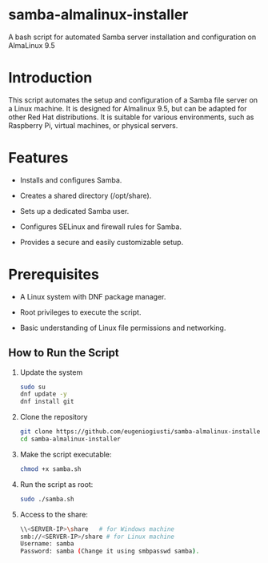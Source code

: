 # samba-almalinux-installer
A bash script for automated Samba server installation and configuration on AlmaLinux 9.5

# Introduction

This script automates the setup and configuration of a Samba file server on a Linux machine. It is designed for Almalinux 9.5, but can be adapted for other Red Hat distributions. It is suitable for various environments, such as Raspberry Pi, virtual machines, or physical servers.

# Features

- Installs and configures Samba.

- Creates a shared directory (/opt/share).

- Sets up a dedicated Samba user.

- Configures SELinux and firewall rules for Samba.

- Provides a secure and easily customizable setup.

# Prerequisites

- A Linux system with DNF package manager.

- Root privileges to execute the script.

- Basic understanding of Linux file permissions and networking.


## How to Run the Script

1. Update the system
   ```bash
   sudo su
   dnf update -y
   dnf install git

2. Clone the repository
   ```bash
   git clone https://github.com/eugeniogiusti/samba-almalinux-installer.git
   cd samba-almalinux-installer


3. Make the script executable:
   ```bash
   chmod +x samba.sh


4. Run the script as root:
   ```bash
   sudo ./samba.sh


5. Access to the share:
   ```bash
   \\<SERVER-IP>\share   # for Windows machine
   smb://<SERVER-IP>/share # for Linux machine
   Username: samba
   Password: samba (Change it using smbpasswd samba).
